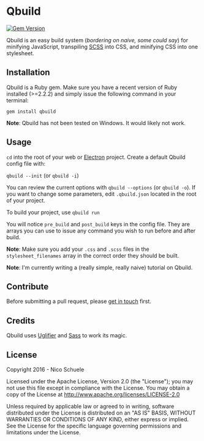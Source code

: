 # Qbuild

[![Gem Version](https://badge.fury.io/rb/qbuild.svg)](https://badge.fury.io/rb/qbuild)

Qbuild is an easy build system (*bordering on naive, some could say*) for minifying JavaScript, transpiling [SCSS](http://sass-lang.com) into CSS, and minifying CSS into one stylesheet.  

## Installation

Qbuild is a Ruby gem. Make sure you have a recent version of Ruby installed (>=2.2.2) and simply issue the following command in your terminal:

`gem install qbuild`

**Note**: Qbuild has not been tested on Windows. It would likely not work.

## Usage

`cd` into the root of your web or [Electron](http://electron.atom.io) project. Create a default Qbuild config file with:

`qbuild --init` (or `qbuild -i`)

You can review the current options with `qbuild --options` (or `qbuild -o`). If you want to change some parameters, edit `.qbuild.json` located in the root of your project.

To build your project, use `qbuild run`

You will notice `pre_build` and `post_build` keys in the config file. They are arrays you can use to issue any command you wish to run before and after build.

**Note**: Make sure you add your `.css` and `.scss` files in the `stylesheet_filenames` array in the correct order they should be built.

**Note**: I'm currently writing a (really simple, really naive) tutorial on Qbuild.

## Contribute

Before submitting a pull request, please [get in touch](https://twitter.com/nicoschuele) first.

## Credits

Qbuild uses [Uglifier](https://github.com/lautis/uglifier) and [Sass](https://github.com/sass/sass) to work its magic.

## License

Copyright 2016 - Nico Schuele

Licensed under the Apache License, Version 2.0 (the "License");
you may not use this file except in compliance with the License.
You may obtain a copy of the License at http://www.apache.org/licenses/LICENSE-2.0

Unless required by applicable law or agreed to in writing, software
distributed under the License is distributed on an "AS IS" BASIS,
WITHOUT WARRANTIES OR CONDITIONS OF ANY KIND, either express or implied.
See the License for the specific language governing permissions and
limitations under the License.
